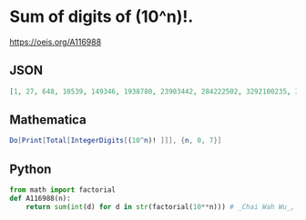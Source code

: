 # Sum of digits of \(10^n\)\!\.
https://oeis.org/A116988
## JSON
```JSON
[1, 27, 648, 10539, 149346, 1938780, 23903442, 284222502, 3292100235, 37420852599]
```
## Mathematica
```Mathematica
Do[Print[Total[IntegerDigits[(10^n)! ]]], {n, 0, 7}]
```
## Python
```Python
from math import factorial
def A116988(n):
    return sum(int(d) for d in str(factorial(10**n))) # _Chai Wah Wu_, May 21 2018
```
